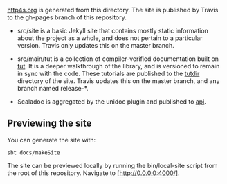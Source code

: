 [http4s.org](http://http4s.org/) is generated from this directory.
The site is published by Travis to the gh-pages branch of this
repository.

* src/site is a basic Jekyll site that contains mostly static
  information about the project as a whole, and does not pertain to a
  particular version.  Travis only updates this on the master branch.

* src/main/tut is a collection of compiler-verified documentation
  built on [tut](http://github.com/tpolecat/tut).  It is a deeper
  walkthrough of the library, and is versioned to remain in sync with
  the code.  These tutorials are published to the [tutdir](docs/x.y)
  directory of the site.  Travis updates this on the master branch,
  and any branch named release-*.

* Scaladoc is aggregated by the unidoc plugin and published to
  [api](api/x.y).

[tutdir]: http://http4s.org/docs/
[api]: http://http4s.org/api/

## Previewing the site

You can generate the site with:

```
sbt docs/makeSite
```

The site can be previewed locally by running the bin/local-site script
from the root of this repository.  Navigate to [http://0.0.0.0:4000/].
